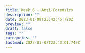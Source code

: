 ```yaml
---
title: Week 6 - Anti-Forensics
description: ""
date: 2023-01-08T23:42:45.780Z
preview: ""
draft: false
tags: ""
categories: ""
lastmod: 2023-01-08T23:43:01.743Z
---
```

